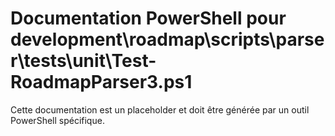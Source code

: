 # Documentation PowerShell pour development\roadmap\scripts\parser\tests\unit\Test-RoadmapParser3.ps1

Cette documentation est un placeholder et doit être générée par un outil PowerShell spécifique.

